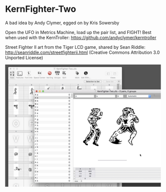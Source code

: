 # KernFighter-Two

A bad idea by Andy Clymer, egged on by Kris Sowersby

Open the UFO in Metrics Machine, load up the pair list, and FIGHT! Best when used with the KernTroller:
https://github.com/andyclymer/kerntroller

Street Fighter II art from the Tiger LCD game, shared by Sean Riddle:
http://seanriddle.com/streetfighterii.html
(Creative Commons Attribution 3.0 Unported License)

![Alt text](/KernFighter-Two.png)
